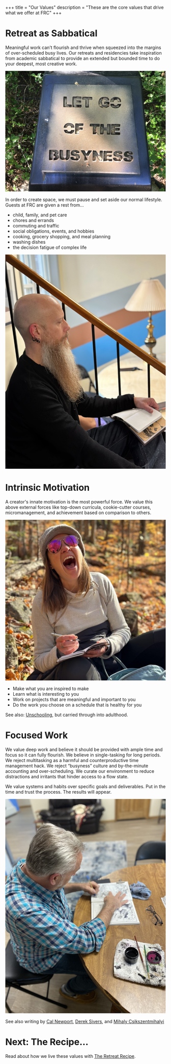+++
title = "Our Values"
description = "These are the core values that drive what we offer at FRC"
+++

# Retreat as Sabbatical

Meaningful work can’t flourish and thrive when squeezed into the margins of over-scheduled busy lives. Our retreats and residencies take inspiration from academic sabbatical to provide an extended but bounded time to do your deepest, most creative work.

<img alt="stencil lettering for spray paint: LET GO OF THE BUSYNESS" src="busyness.jpg">

In order to create space, we must pause and set aside our normal lifestyle. Guests at FRC are given a rest from…

* child, family, and pet care
* chores and errands
* commuting and traffic
* social obligations, events, and hobbies
* cooking, grocery shopping, and meal planning
* washing dishes
* the decision fatigue of complex life

<img alt="Mike taking a moment to be mindful" src="mike-calm.jpg">

# Intrinsic Motivation

A creator's innate motivation is the most powerful force. We value this above external forces like top-down curricula, cookie-cutter courses, micromanagement, and achievement based on comparison to others.

<img alt="Megan laughs while sketching in a notebook during a hike" src="megan-laugh.jpg">

* Make what you are inspired to make
* Learn what is interesting to you
* Work on projects that are meaningful and important to you
* Do the work you choose on a schedule that is healthy for you

See also: [Unschooling](https://unschoolers.org/what-is-unschooling/), but carried through into adulthood.

# Focused Work

We value deep work and believe it should be provided with ample time and focus so it can fully flourish. We believe in single-tasking for long periods. We reject multitasking as a harmful and counterproductive time management hack. We reject “busyness” culture and by-the-minute accounting and over-scheduling. We curate our environment to reduce distractions and irritants that hinder access to a flow state.

We value systems and habits over specific goals and deliverables. Put in the time and trust the process. The results will appear.

<img alt="George working on his Inktober illustrations" src="george-drawing.jpg">

See also writing by [Cal Newport](https://www.goodreads.com/book/show/66354.Flow), [Derek Sivers](https://sive.rs/h), and [Mihaly Csikszentmihalyi](https://www.goodreads.com/book/show/66354.Flow)

# Next: The Recipe… 

Read about how we live these values with [The Retreat Recipe](/recipe/).
